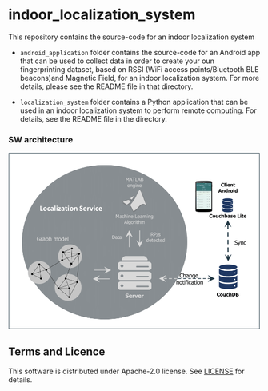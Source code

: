 # indoor_localization_system
This repository contains the source-code for an indoor localization system

* `android_application` folder contains the source-code for an Android app that can be used to collect data in order to create your oun fingerprinting dataset, based on RSSI (WiFi access points/Bluetooth BLE beacons)and Magnetic Field, for an indoor localization system. 
For more details, please see the README file in that directory.

* `localization_system` folder contains a Python application that can be used in an indoor localization system to perform remote computing. 
For details, see the README file in the directory.

### SW architecture
![sw](img/architecture.png)

## Terms and Licence
This software is distributed under Apache-2.0 license. See [LICENSE](LICENSE) for details.